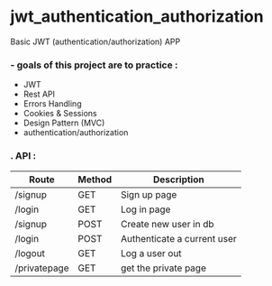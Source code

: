 # jwt_authentication_authorization
Basic JWT (authentication/authorization) APP
### - goals of this project  are to practice : 
 * JWT 
 * Rest API
 * Errors Handling
 * Cookies & Sessions
 * Design Pattern (MVC)
 * authentication/authorization
   
### . API :
| Route    | Method | Description                |
|----------|--------|----------------------------|
| /signup  | GET    | Sign up page               |
| /login   | GET    | Log in page                |
| /signup  | POST   | Create new user in db      |
| /login   | POST   | Authenticate a current user|
| /logout  | GET    | Log a user out             |
| /privatepage  | GET    | get the private page  |

